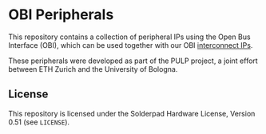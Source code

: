 # OBI Peripherals

This repository contains a collection of peripheral IPs using the Open Bus Interface (OBI), which can be used together with our OBI [interconnect IPs](https://github.com/pulp-platform/obi).

These peripherals were developed as part of the PULP project, a joint effort between ETH Zurich and the University of Bologna.

## License

This repository is licensed under the Solderpad Hardware License, Version 0.51 (see `LICENSE`).

